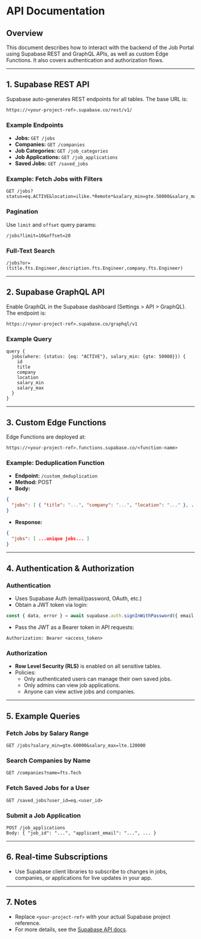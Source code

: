 # API Documentation

## Overview
This document describes how to interact with the backend of the Job Portal using Supabase REST and GraphQL APIs, as well as custom Edge Functions. It also covers authentication and authorization flows.

---

## 1. Supabase REST API

Supabase auto-generates REST endpoints for all tables. The base URL is:

```
https://<your-project-ref>.supabase.co/rest/v1/
```

### Example Endpoints
- **Jobs:** `GET /jobs`
- **Companies:** `GET /companies`
- **Job Categories:** `GET /job_categories`
- **Job Applications:** `GET /job_applications`
- **Saved Jobs:** `GET /saved_jobs`

### Example: Fetch Jobs with Filters
```
GET /jobs?status=eq.ACTIVE&location=ilike.*Remote*&salary_min=gte.50000&salary_max=lte.120000
```

### Pagination
Use `limit` and `offset` query params:
```
/jobs?limit=10&offset=20
```

### Full-Text Search
```
/jobs?or=(title.fts.Engineer,description.fts.Engineer,company.fts.Engineer)
```

---

## 2. Supabase GraphQL API

Enable GraphQL in the Supabase dashboard (Settings > API > GraphQL). The endpoint is:

```
https://<your-project-ref>.supabase.co/graphql/v1
```

### Example Query
```
query {
  jobs(where: {status: {eq: "ACTIVE"}, salary_min: {gte: 50000}}) {
    id
    title
    company
    location
    salary_min
    salary_max
  }
}
```

---

## 3. Custom Edge Functions

Edge Functions are deployed at:
```
https://<your-project-ref>.functions.supabase.co/<function-name>
```

### Example: Deduplication Function
- **Endpoint:** `/custom_deduplication`
- **Method:** POST
- **Body:**
```json
{
  "jobs": [ { "title": "...", "company": "...", "location": "..." }, ... ]
}
```
- **Response:**
```json
{
  "jobs": [ ...unique jobs... ]
}
```

---

## 4. Authentication & Authorization

### Authentication
- Uses Supabase Auth (email/password, OAuth, etc.)
- Obtain a JWT token via login:
```js
const { data, error } = await supabase.auth.signInWithPassword({ email, password });
```
- Pass the JWT as a Bearer token in API requests:
```
Authorization: Bearer <access_token>
```

### Authorization
- **Row Level Security (RLS)** is enabled on all sensitive tables.
- Policies:
  - Only authenticated users can manage their own saved jobs.
  - Only admins can view job applications.
  - Anyone can view active jobs and companies.

---

## 5. Example Queries

### Fetch Jobs by Salary Range
```
GET /jobs?salary_min=gte.60000&salary_max=lte.120000
```

### Search Companies by Name
```
GET /companies?name=fts.Tech
```

### Fetch Saved Jobs for a User
```
GET /saved_jobs?user_id=eq.<user_id>
```

### Submit a Job Application
```
POST /job_applications
Body: { "job_id": "...", "applicant_email": "...", ... }
```

---

## 6. Real-time Subscriptions
- Use Supabase client libraries to subscribe to changes in jobs, companies, or applications for live updates in your app.

---

## 7. Notes
- Replace `<your-project-ref>` with your actual Supabase project reference.
- For more details, see the [Supabase API docs](https://supabase.com/docs/guides/api). 